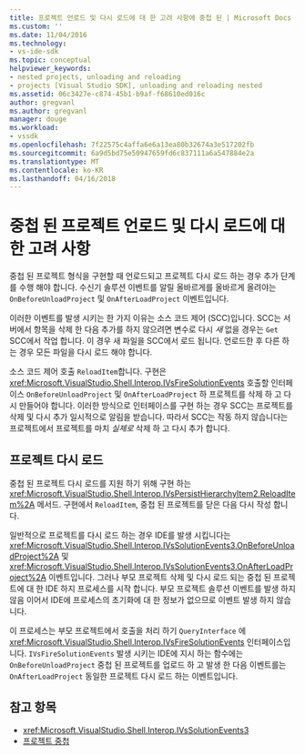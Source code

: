 ```yaml
---
title: 프로젝트 언로드 및 다시 로드에 대 한 고려 사항에 중첩 된 | Microsoft Docs
ms.custom: ''
ms.date: 11/04/2016
ms.technology:
- vs-ide-sdk
ms.topic: conceptual
helpviewer_keywords:
- nested projects, unloading and reloading
- projects [Visual Studio SDK], unloading and reloading nested
ms.assetid: 06c3427e-c874-45b1-b9af-f68610ed016c
author: gregvanl
ms.author: gregvanl
manager: douge
ms.workload:
- vssdk
ms.openlocfilehash: 7f22575c4affa6e6a13ea80b32674a3e517202fb
ms.sourcegitcommit: 6a9d5bd75e50947659fd6c837111a6a547884e2a
ms.translationtype: MT
ms.contentlocale: ko-KR
ms.lasthandoff: 04/16/2018
---
```

# <a name="considerations-for-unloading-and-reloading-nested-projects"></a>중첩 된 프로젝트 언로드 및 다시 로드에 대 한 고려 사항

중첩 된 프로젝트 형식을 구현할 때 언로드되고 프로젝트 다시 로드 하는 경우 추가 단계를 수행 해야 합니다. 수신기 솔루션 이벤트를 알릴 올바르게를 올바르게 올려야는 `OnBeforeUnloadProject` 및 `OnAfterLoadProject` 이벤트입니다.

이러한 이벤트를 발생 시키는 한 가지 이유는 소스 코드 제어 (SCC)입니다. SCC는 서버에서 항목을 삭제 한 다음 추가를 하지 않으려면 변수로 다시 *새* 없을 경우는 `Get` SCC에서 작업 합니다. 이 경우 새 파일을 SCC에서 로드 됩니다. 언로드한 후 다른 하는 경우 모든 파일을 다시 로드 해야 합니다.

소스 코드 제어 호출 `ReloadItem`합니다. 구현은 <xref:Microsoft.VisualStudio.Shell.Interop.IVsFireSolutionEvents> 호출할 인터페이스 `OnBeforeUnloadProject` 및 `OnAfterLoadProject` 하 프로젝트를 삭제 하 고 다시 만들어야 합니다. 이러한 방식으로 인터페이스를 구현 하는 경우 SCC는 프로젝트를 삭제 및 다시 추가 일시적으로 알림을 받습니다. 따라서 SCC는 작동 하지 않습니다는 프로젝트에서 프로젝트를 마치 *실제로* 삭제 하 고 다시 추가 합니다.

## <a name="reloading-projects"></a>프로젝트 다시 로드

중첩 된 프로젝트 다시 로드를 지원 하기 위해 구현 하는 <xref:Microsoft.VisualStudio.Shell.Interop.IVsPersistHierarchyItem2.ReloadItem%2A> 메서드. 구현에서 `ReloadItem`, 중첩 된 프로젝트를 닫은 다음 다시 작성 합니다.

일반적으로 프로젝트를 다시 로드 하는 경우 IDE를 발생 시킵니다는 <xref:Microsoft.VisualStudio.Shell.Interop.IVsSolutionEvents3.OnBeforeUnloadProject%2A> 및 <xref:Microsoft.VisualStudio.Shell.Interop.IVsSolutionEvents3.OnAfterLoadProject%2A> 이벤트입니다. 그러나 부모 프로젝트 삭제 및 다시 로드 되는 중첩 된 프로젝트에 대 한 IDE 하지 프로세스를 시작 합니다. 부모 프로젝트 솔루션 이벤트를 발생 하지 않음 이어서 IDE에 프로세스의 초기화에 대 한 정보가 없으므로 이벤트 발생 하지 않습니다.

이 프로세스는 부모 프로젝트에서 호출을 처리 하기 `QueryInterface` 에 <xref:Microsoft.VisualStudio.Shell.Interop.IVsFireSolutionEvents> 인터페이스입니다. `IVsFireSolutionEvents` 발생 시키는 IDE에 지시 하는 함수에는 `OnBeforeUnloadProject` 중첩 된 프로젝트를 업로드 하 고 발생 한 다음 이벤트를는 `OnAfterLoadProject` 동일한 프로젝트 다시 로드 하는 이벤트입니다.

## <a name="see-also"></a>참고 항목

- <xref:Microsoft.VisualStudio.Shell.Interop.IVsSolutionEvents3>
- [프로젝트 중첩](../../extensibility/internals/nesting-projects.md)